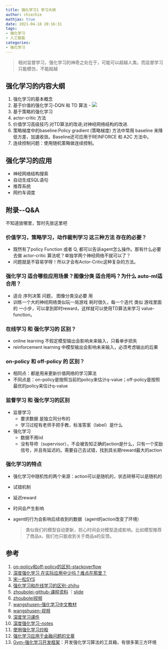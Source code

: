 ```yaml
---
title: 强化学习1 学习大纲
author: chiechie
mathjax: true
date: 2021-04-18 20:16:31
tags:
- 强化学习
- 人工智能
categories:
- 强化学习
---
```



> 相对监督学习，强化学习的神奇之处在于，可能可以超越人类。而监督学习只能模仿，不能超越

## 强化学习的内容大纲

1. 强化学习的基本概念
2. 基于价值的强化学习-DQN 和 TD 算法
        - ![](https://firebasestorage.googleapis.com/v0/b/firescript-577a2.appspot.com/o/imgs%2Fapp%2Frf_learning%2FSSywH-1RRf.png?alt=media&token=6b811aba-b275-47f0-a6d3-2945b6fff817)
3. 基于策略的强化学习
4. actor-critic 方法
5. 价值学习高级技巧:对TD算法的改进;对神经网络结构的改进.
6. 策略梯度中的baseline:Policy gradient (策略梯度) 方法中常用 baseline 来降低方差，加速收敛。Baseline还可应用于REINFORCE 和 A2C 方法中。
7. 连续控制问题：使用随机策略做连续控制。


## 强化学习的应用

- 神经网络结构搜索
- 自动生成SQL语句
- 推荐系统
- 网约车调度

## 附录--Q&A

不知道放哪里，暂时先放这里吧

### 价值学习，策略学习，动作裁判学习 这三种方法 存在的必要？

- 既然有了policy Function 或者 Q, 都可以告诉agent怎么操作。那有什么必要去做 actor-critic 算法呢？单独学两个神经网络不就可以了？
- 问题就是不容易学呀！所以才会有Actor-Critic这种复杂的方法。

### 强化学习 适合哪些应用场景？图像分类 适合用吗？为什么 auto-ml适合用？

- 适合 序列决策 问题， 图像分类没必要 用
- 训练一个大的神经网络类似玩一局游戏 耗时很久，每一个迭代 类似 游戏里面的 一小步，可以拿到即时reward，这样就可以使用TD算法来学习 value-function。

### 在线学习 和 强化学习的 区别？

- online learning 不假定模型输出会影响未来输入，只看单步损失
- reinforcement learning 中模型输出会影响未来输入，必须考虑输出的后果

### on-policy 和 off-policy 的 区别？

- 相同点：都是用来更新价值网络的学习算法
- 不同点是：on-policy是按照当前的policy来估计q-value；off-policy是按照最优的policy来估计q-value


  
### 监督学习 和 强化学习的区别

- 监督学习
    - 要求数据 是独立同分布的
    - 学习过程有老师手把手教，标准答案（label）是什么
- 强化学习
    - 数据不用iid
    - 没有导师（supervisor），不会被告知正确的action是什么，只有一个奖励信号，并且有延迟的。需要自己去试错，找到具长期reward最大的action
    
### 强化学习的特点

- 强化学习中随机性的两个来源：action可以是随机的，状态转移可以是随机的
- 试错机制
- 延迟reward
- 时间会产生影响
- agent的行为会影响后续收到的数据（agent的action改变了环境） 
  
  > 类似我们的模型自动更新，担心时间会对模型造成影响。比如模型推荐了商品a，我们也只能收到关于商品a的反馈。
    

## 参考
1. [on-policy和off-policy的区别-stackoverflow](https://stats.stackexchange.com/questions/184657/what-is-the-difference-between-off-policy-and-on-policy-learning)
2. [深度强化学习 在实际应用中少吗？难点在那里？](https://www.zhihu.com/question/290530992)
3. [宋一松SYS](https://weibo.com/titaniumviii?refer_flag=0000015010_&from=feed&loc=nickname)
4. [强化学习和在线学习的区别-zhihu](https://www.zhihu.com/question/64526936)
6. [zhoubolei-github-课程资料](https://github.com/zhoubolei/introRL) ｜[slide](https://github.com/zhoubolei/introRL/blob/master/lecture1.pdf)
7. [zhoubolei视频](https://www.bilibili.com/video/BV1LE411G7Xj)
8. [wangshusen-强化学习中文教材](https://github.com/wangshusen/DRL/blob/master/Notes_CN/DRL.pdf)
9. [wangshusen-视频](https://youtu.be/vmkRMvhCW5c)
10. [深度学习课件](https://github.com/wangshusen/DeepLearning)
11. [深度强化学习-notes](https://github.com/wangshusen/DRL)
12. [使用强化学习炒股](https://github.com/wangshub/RL-Stock)
13. [强化学习应用于金融问题的文章](https://zhuanlan.zhihu.com/p/267998242)
14. [Gym-强化学习开发框架](https://gym.openai.com/)：开发强化学习算法的工具箱，有很多第三方环境

